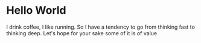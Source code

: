 # Hello World

I drink coffee, I like running. So I have a tendency to go from thinking fast to thinking deep. Let's hope for your sake some of it is of value
